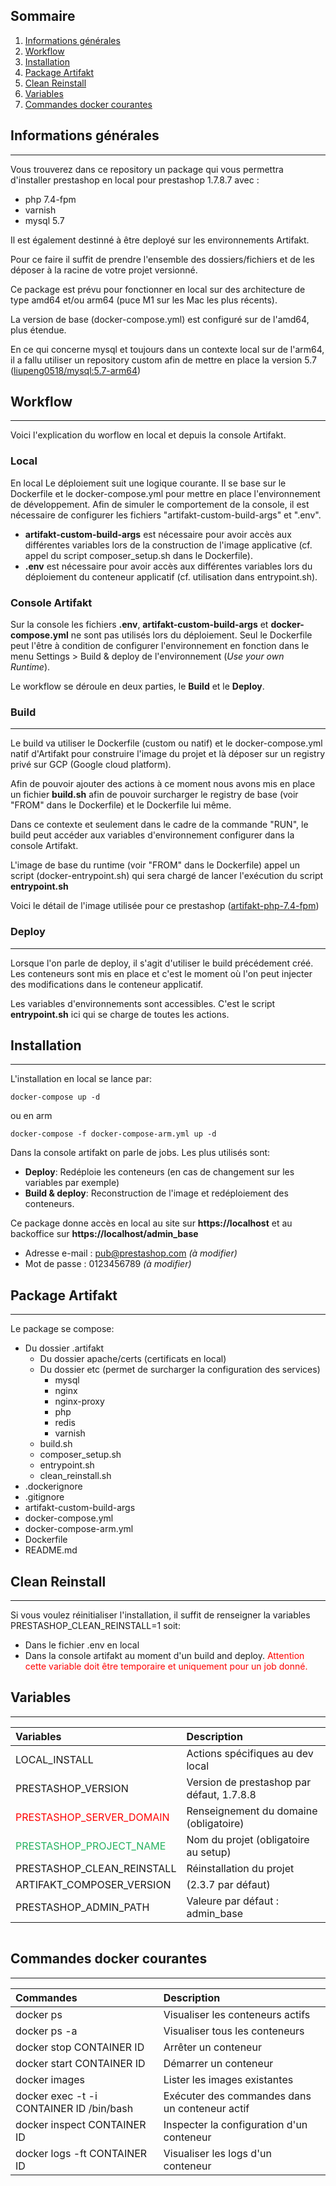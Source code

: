## Sommaire

1. [Informations générales](#informations-generales)
2. [Workflow](#workflow)
3. [Installation](#installation)
4. [Package Artifakt](#package-artifakt)
5. [Clean Reinstall](#clean-reinstall)
6. [Variables](#variables)
7. [Commandes docker courantes](#commandes-docker-courantes)

## Informations générales

---

Vous trouverez dans ce repository un package qui vous permettra d'installer prestashop en local pour prestashop 1.7.8.7 avec :

- php 7.4-fpm
- varnish
- mysql 5.7

Il est également destinné à être deployé sur les environnements Artifakt.

Pour ce faire il suffit de prendre l'ensemble des dossiers/fichiers et de les déposer à la racine de votre projet versionné.

Ce package est prévu pour fonctionner en local sur des architecture de type amd64 et/ou arm64 (puce M1 sur les Mac les plus récents).

La version de base (docker-compose.yml) est configuré sur de l'amd64, plus étendue.

En ce qui concerne mysql et toujours dans un contexte local sur de l'arm64, il a fallu utiliser un repository custom afin de mettre en place la version 5.7 ([liupeng0518/mysql:5.7-arm64](https://hub.docker.com/layers/liupeng0518/mysql/5.7-arm64/images/sha256-2977a58e24e79d9bcb2153a6c0ff2fb66dce5a57fc3622663bf37c38c7fd6333?context=explore))

## Workflow

---

Voici l'explication du worflow en local et depuis la console Artifakt.

### **Local**

En local Le déploiement suit une logique courante. Il se base sur le Dockerfile et le docker-compose.yml pour mettre en place l'environnement de développement.
Afin de simuler le comportement de la console, il est nécessaire de configurer les fichiers "artifakt-custom-build-args" et ".env".

- **artifakt-custom-build-args** est nécessaire pour avoir accès aux différentes variables lors de la construction de l'image applicative (cf. appel du script composer_setup.sh dans le Dockerfile).
- **.env** est nécessaire pour avoir accès aux différentes variables lors du déploiement du conteneur applicatif (cf. utilisation dans entrypoint.sh).

### **Console Artifakt**

Sur la console les fichiers **.env**, **artifakt-custom-build-args** et **docker-compose.yml** ne sont pas utilisés lors du déploiement.
Seul le Dockerfile peut l'être à condition de configurer l'environnement en fonction dans le menu Settings > Build & deploy de l'environnement (_Use your own Runtime_).

Le workflow se déroule en deux parties, le **Build** et le **Deploy**.

### Build

---

Le build va utiliser le Dockerfile (custom ou natif) et le docker-compose.yml natif d'Artifakt pour construire l'image du projet et là déposer sur un registry privé sur GCP (Google cloud platform).

Afin de pouvoir ajouter des actions à ce moment nous avons mis en place un fichier **build.sh** afin de pouvoir surcharger le registry de base (voir "FROM" dans le Dockerfile) et le Dockerfile lui même.

Dans ce contexte et seulement dans le cadre de la commande "RUN", le build peut accéder aux variables d'environnement configurer dans la console Artifakt.

L'image de base du runtime (voir "FROM" dans le Dockerfile) appel un script (docker-entrypoint.sh) qui sera chargé de lancer l'exécution du script **entrypoint.sh**

Voici le détail de l'image utilisée pour ce prestashop ([artifakt-php-7.4-fpm](https://github.com/artifakt-io/artifakt-docker-images/tree/main/php/7.4-fpm))

### Deploy

---

Lorsque l'on parle de deploy, il s'agit d'utiliser le build précédement créé.
Les conteneurs sont mis en place et c'est le moment où l'on peut injecter des modifications dans le conteneur applicatif.

Les variables d'environnements sont accessibles. C'est le script **entrypoint.sh** ici qui se charge de toutes les actions.

## Installation

---

L'installation en local se lance par:

```
docker-compose up -d
```

ou en arm

```
docker-compose -f docker-compose-arm.yml up -d
```

Dans la console artifakt on parle de jobs. Les plus utilisés sont:

- **Deploy**: Redéploie les conteneurs (en cas de changement sur les variables par exemple)
- **Build & deploy**: Reconstruction de l'image et redéploiement des conteneurs.

Ce package donne accès en local au site sur **https://localhost** et au backoffice sur **https://localhost/admin_base**

- Adresse e-mail : pub@prestashop.com _(à modifier)_
- Mot de passe : 0123456789 _(à modifier)_

## Package Artifakt

---

Le package se compose:

- Du dossier .artifakt
  - Du dossier apache/certs (certificats en local)
  - Du dossier etc (permet de surcharger la configuration des services)
    - mysql
    - nginx
    - nginx-proxy
    - php
    - redis
    - varnish
  - build.sh
  - composer_setup.sh
  - entrypoint.sh
  - clean_reinstall.sh
- .dockerignore
- .gitignore
- artifakt-custom-build-args
- docker-compose.yml
- docker-compose-arm.yml
- Dockerfile
- README.md

## Clean Reinstall

---

Si vous voulez réinitialiser l'installation, il suffit de renseigner la variables PRESTASHOP_CLEAN_REINSTALL=1 soit:

- Dans le fichier .env en local
- Dans la console artifakt au moment d'un build and deploy.
  <span style="color: #FF0000">Attention cette variable doit être temporaire et uniquement pour un job donné.</span>

## Variables

---

| Variables                                                    | Description                               |
| :----------------------------------------------------------- | :---------------------------------------- |
| LOCAL_INSTALL                                                | Actions spécifiques au dev local          |
| PRESTASHOP_VERSION                                           | Version de prestashop par défaut, 1.7.8.8 |
| <span style="color: #FF0000">PRESTASHOP_SERVER_DOMAIN</span> | Renseignement du domaine (obligatoire)    |
| <span style="color: #26B260">PRESTASHOP_PROJECT_NAME</span>  | Nom du projet (obligatoire au setup)      |
| PRESTASHOP_CLEAN_REINSTALL                                   | Réinstallation du projet                  |
| ARTIFAKT_COMPOSER_VERSION                                    | (2.3.7 par défaut)                        |
| PRESTASHOP_ADMIN_PATH                                        | Valeure par défaut : admin_base           |

```

```

## Commandes docker courantes

---

| Commandes                                | Description                                    |
| :--------------------------------------- | :--------------------------------------------- |
| docker ps                                | Visualiser les conteneurs actifs               |
| docker ps -a                             | Visualiser tous les conteneurs                 |
| docker stop CONTAINER ID                 | Arrêter un conteneur                           |
| docker start CONTAINER ID                | Démarrer un conteneur                          |
| docker images                            | Lister les images existantes                   |
| docker exec -t -i CONTAINER ID /bin/bash | Exécuter des commandes dans un conteneur actif |
| docker inspect CONTAINER ID              | Inspecter la configuration d'un conteneur      |
| docker logs -ft CONTAINER ID             | Visualiser les logs d'un conteneur             |
